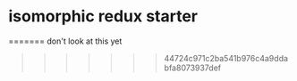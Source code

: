 # isomorphic redux starter
=======
don't look at this yet
>>>>>>> 44724c971c2ba541b976c4a9ddabfa8073937def
